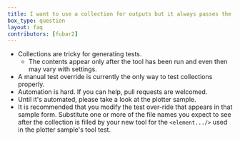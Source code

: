 ```yaml
---
title: I want to use a collection for outputs but it always passes the test even when the script fails. Why?
box_type: question
layout: faq
contributors: [fubar2]
---
```


- Collections are tricky for generating tests.
  - The contents appear only after the tool has been run and even then may vary with settings.
- A manual test override is currently the only way to test collections properly.
- Automation is hard. If you can help, pull requests are welcomed.
- Until it's automated, please take a look at the plotter sample.
- It is recommended that you modify the test over-ride that appears in that sample form. Substitute one or more of the file names you expect to see after the collection is filled by your new tool for the `<element.../>` used in the plotter sample's tool test.


